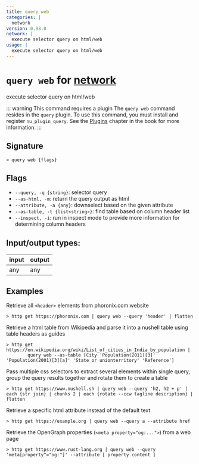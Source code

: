 ```yaml
---
title: query web
categories: |
  network
version: 0.98.0
network: |
  execute selector query on html/web
usage: |
  execute selector query on html/web
---
```

<!-- This file is automatically generated. Please edit the command in https://github.com/nushell/nushell instead. -->

# `query web` for [network](/commands/categories/network.md)

<div class='command-title'>execute selector query on html&#x2f;web</div>

::: warning This command requires a plugin
The `query web` command resides in the `query` plugin.
To use this command, you must install and register `nu_plugin_query`.
See the [Plugins](/book/plugins.html) chapter in the book for more information.
:::

## Signature

```> query web {flags} ```

## Flags

 -  `--query, -q {string}`: selector query
 -  `--as-html, -m`: return the query output as html
 -  `--attribute, -a {any}`: downselect based on the given attribute
 -  `--as-table, -t {list<string>}`: find table based on column header list
 -  `--inspect, -i`: run in inspect mode to provide more information for determining column headers


## Input/output types:

| input | output |
| ----- | ------ |
| any   | any    |

## Examples

Retrieve all `<header>` elements from phoronix.com website
```nu
> http get https://phoronix.com | query web --query 'header' | flatten

```

Retrieve a html table from Wikipedia and parse it into a nushell table using table headers as guides
```nu
> http get https://en.wikipedia.org/wiki/List_of_cities_in_India_by_population |
        query web --as-table [City 'Population(2011)[3]' 'Population(2001)[3][a]' 'State or unionterritory' 'Reference']

```

Pass multiple css selectors to extract several elements within single query, group the query results together and rotate them to create a table
```nu
> http get https://www.nushell.sh | query web --query 'h2, h2 + p' | each {str join} | chunks 2 | each {rotate --ccw tagline description} | flatten

```

Retrieve a specific html attribute instead of the default text
```nu
> http get https://example.org | query web --query a --attribute href

```

Retrieve the OpenGraph properties (`<meta property="og:...">`) from a web page
```nu
> http get https://www.rust-lang.org | query web --query 'meta[property^="og:"]' --attribute [ property content ]

```
